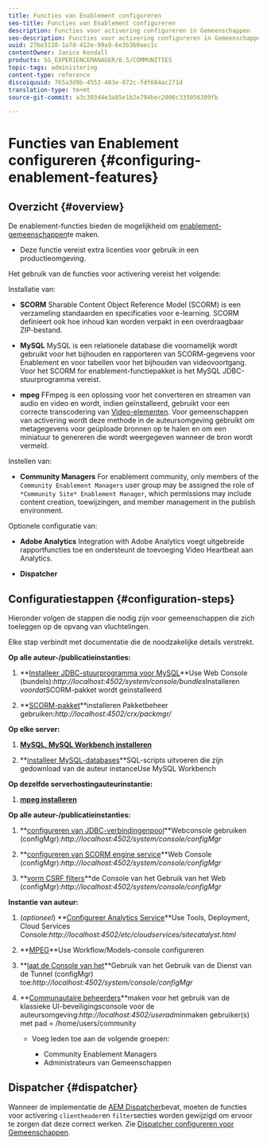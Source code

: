 ```yaml
---
title: Functies van Enablement configureren
seo-title: Functies van Enablement configureren
description: Functies voor activering configureren in Gemeenschappen
seo-description: Functies voor activering configureren in Gemeenschappen
uuid: 27be3128-1a7d-412e-99a9-6e3b3b0aec1c
contentOwner: Janice Kendall
products: SG_EXPERIENCEMANAGER/6.5/COMMUNITIES
topic-tags: administering
content-type: reference
discoiquuid: 765a3d9b-4552-403e-872c-fdf684ac271d
translation-type: tm+mt
source-git-commit: a3c303d4e3a85e1b2e794bec2006c335056309fb

---
```



# Functies van Enablement configureren {#configuring-enablement-features}

## Overzicht {#overview}

De enablement-functies bieden de mogelijkheid om [enablement-gemeenschappen](overview.md#enablement-community)te maken.

* Deze functie vereist extra licenties voor gebruik in een productieomgeving.

Het gebruik van de functies voor activering vereist het volgende:

Installatie van:

* **SCORM** Sharable Content Object Reference Model (SCORM) is een verzameling standaarden en specificaties voor e-learning. SCORM definieert ook hoe inhoud kan worden verpakt in een overdraagbaar ZIP-bestand.

* **MySQL** MySQL is een relationele database die voornamelijk wordt gebruikt voor het bijhouden en rapporteren van SCORM-gegevens voor Enablement en voor tabellen voor het bijhouden van videovoortgang. Voor het SCORM for enablement-functiepakket is het MySQL JDBC-stuurprogramma vereist.

* **mpeg** FFmpeg is een oplossing voor het converteren en streamen van audio en video en wordt, indien geïnstalleerd, gebruikt voor een correcte transcodering van [Video-elementen](../../help/sites-authoring/default-components-foundation.md#video). Voor gemeenschappen van activering wordt deze methode in de auteursomgeving gebruikt om metagegevens voor geüploade bronnen op te halen en om een miniatuur te genereren die wordt weergegeven wanneer de bron wordt vermeld.

Instellen van:

* **Community Managers** For enablement community, only members of the `Community Enablement Managers` user group may be assigned the role of `*Community Site* Enablement Manager`, which permissions may include content creation, toewijzingen, and member management in the publish environment.

Optionele configuratie van:

* **Adobe Analytics** Integration with Adobe Analytics voegt uitgebreide rapportfuncties toe en ondersteunt de toevoeging Video Heartbeat aan Analytics.

* **Dispatcher**

## Configuratiestappen {#configuration-steps}

Hieronder volgen de stappen die nodig zijn voor gemeenschappen die zich toeleggen op de opvang van vluchtelingen.

Elke stap verbindt met documentatie die de noodzakelijke details verstrekt.

**Op alle auteur-/publicatieinstanties:**

1. **[Installeer JDBC-stuurprogramma voor MySQL](deploy-communities.md#jdbc-driver-for-mysql)**Use Web Console (bundels):*http://localhost:4502/system/console/bundles*Installeren *voordat*SCORM-pakket wordt geïnstalleerd

1. **[SCORM-pakket](deploy-communities.md#scorm-package)**installeren Pakketbeheer gebruiken:*http://localhost:4502/crx/packmgr/*

**Op elke server:**

1. **[MySQL, MySQL Workbench installeren](mysql.md)**

1. **[installeer MySQL-databases](mysql.md#database-setup)**SQL-scripts uitvoeren die zijn gedownload van de auteur instanceUse MySQL Workbench

**Op dezelfde serverhostingauteurinstantie:**

1. **[mpeg installeren](ffmpeg.md)**

**Op alle auteur-/publicatieinstanties:**

1. **[configureren van JDBC-verbindingenpool](mysql.md#configure-jdbc-connections)**Webconsole gebruiken (configMgr):*http://localhost:4502/system/console/configMgr*

1. **[configureren van SCORM engine service](mysql.md#aem-communities-scormengine-service)**Web Console (configMgr):*http://localhost:4502/system/console/configMgr*

1. **[vorm CSRF filters](mysql.md#adobe-granite-csrf-filter)**de Console van het Gebruik van het Web (configMgr):*http://localhost:4502/system/console/configMgr*

**Instantie van auteur:**

1. (*optioneel*) **[Configureer Analytics Service](analytics.md)**Use Tools, Deployment, Cloud Services Console:*http://localhost:4502/etc/cloudservices/sitecatalyst.html*

1. **[MPEG](ffmpeg.md#configure-ffmpeg-transcoding-service)**Use Workflow/Models-console configureren

1. **[laat de Console van het](deploy-communities.md#tunnel-service-on-author)**Gebruik van het Gebruik van de Dienst van de Tunnel (configMgr) toe:*http://localhost:4502/system/console/configMgr*

1. **[Communautaire beheerders](users.md#creating-community-members)**maken voor het gebruik van de klassieke UI-beveiligingsconsole voor de auteursomgeving:*http://localhost:4502/useradmin*maken gebruiker(s) met pad = /home/users/community

   * Voeg leden toe aan de volgende groepen:

      * Community Enablement Managers
      * Administrateurs van Gemeenschappen

## Dispatcher {#dispatcher}

Wanneer de implementatie de [AEM Dispatcher](https://helpx.adobe.com/experience-manager/dispatcher/using/dispatcher.html)bevat, moeten de functies voor activering `clientheader`en `filter`secties worden gewijzigd om ervoor te zorgen dat deze correct werken. Zie [Dispatcher configureren voor Gemeenschappen](dispatcher.md#enablement).
